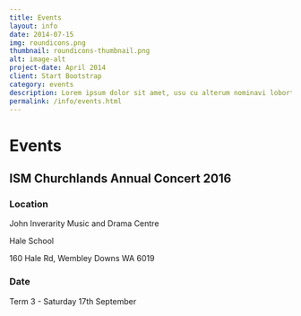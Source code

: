 ```yaml
---
title: Events
layout: info
date: 2014-07-15
img: roundicons.png
thumbnail: roundicons-thumbnail.png
alt: image-alt
project-date: April 2014
client: Start Bootstrap
category: events
description: Lorem ipsum dolor sit amet, usu cu alterum nominavi lobortis. At duo novum diceret. Tantas apeirian vix et, usu sanctus postulant inciderint ut, populo diceret necessitatibus in vim. Cu eum dicam feugiat noluisse.
permalink: /info/events.html
---
```


# Events


## ISM Churchlands Annual Concert 2016

### Location

John Inverarity Music and Drama Centre

Hale School

160 Hale Rd, Wembley Downs WA 6019

### Date

Term 3 - Saturday 17th September
